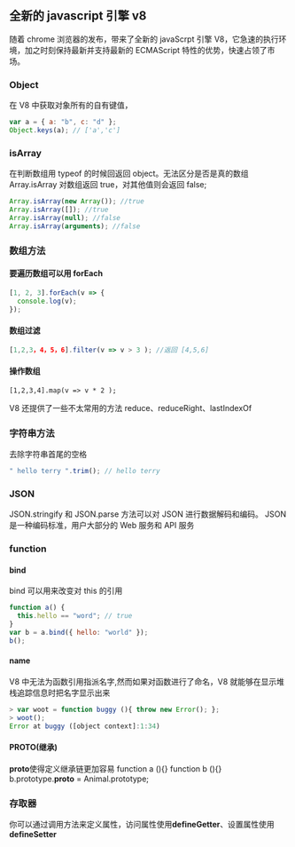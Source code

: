 ## 全新的 javascript 引擎 v8

随着 chrome 浏览器的发布，带来了全新的 javaScrpt 引擎 V8，它急速的执行环境，加之时刻保持最新并支持最新的 ECMAScript 特性的优势，快速占领了市场。

### Object

在 V8 中获取对象所有的自有键值，

```js
var a = { a: "b", c: "d" };
Object.keys(a); // ['a','c']
```

### isArray

在判断数组用 typeof 的时候回返回 object。无法区分是否是真的数组
Array.isArray 对数组返回 true，对其他值则会返回 false;

```js
Array.isArray(new Array()); //true
Array.isArray([]); //true
Array.isArray(null); //false
Array.isArray(arguments); //false
```

### 数组方法

#### 要遍历数组可以用 forEach

```js
[1, 2, 3].forEach(v => {
  console.log(v);
});
```

#### 数组过滤

```js
[1,2,3，4，5，6].filter(v => v > 3 ); //返回 [4,5,6]
```

#### 操作数组

```
[1,2,3,4].map(v => v * 2 );
```

V8 还提供了一些不太常用的方法 reduce、reduceRight、lastIndexOf

### 字符串方法

去除字符串首尾的空格

```js
" hello terry ".trim(); // hello terry
```

### JSON

JSON.stringify 和 JSON.parse 方法可以对 JSON 进行数据解码和编码。
JSON 是一种编码标准，用户大部分的 Web 服务和 API 服务

### function

#### bind

bind 可以用来改变对 this 的引用

```js
function a() {
  this.hello == "word"; // true
}
var b = a.bind({ hello: "world" });
b();
```

#### name

V8 中无法为函数引用指派名字,然而如果对函数进行了命名，V8 就能够在显示堆栈追踪信息时把名字显示出来

```js
> var woot = function buggy (){ throw new Error(); };
> woot();
Error at buggy ([object context]:1:34)
```

#### **PROTO**(继承)

**proto**使得定义继承链更加容易
function a (){}
function b (){}
b.prototype.**proto** = Animal.prototype;

### 存取器

你可以通过调用方法来定义属性，访问属性使用**defineGetter**、设置属性使用**defineSetter**
